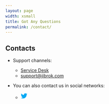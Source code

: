 ```yaml
---
layout: page
width: xsmall
title: Got Any Questions
permalink: /contact/
---
```


## Contacts

* Support channels:
    * [Service Desk](https://jibrok.atlassian.net/servicedesk/customer/portals)
    * [support@jibrok.com](mailto:support@jibrok.com)
   
* You can also contact us in social networks:
    * <a href="https://twitter.com/JiBrok_apps" class="uk-icon-link uk-icon" target="_blank"><img src="/uploads/social/twitter.svg" alt="rss" style="width: 20px; height: 20px;"></a>
    
